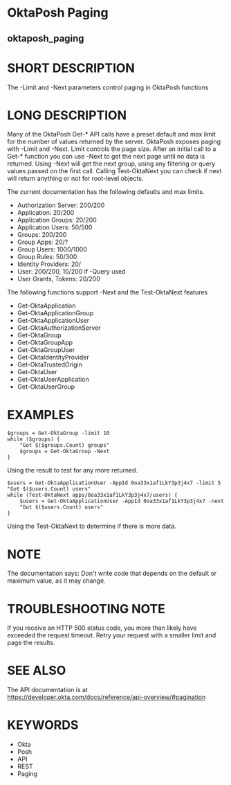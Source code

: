 # OktaPosh Paging

## oktaposh_paging

# SHORT DESCRIPTION

The -Limit and -Next parameters control paging in OktaPosh functions

# LONG DESCRIPTION

Many of the OktaPosh Get-* API calls have a preset default and max limit for the number of values returned by the server. OktaPosh exposes paging with -Limit and -Next. Limit controls the page size. After an initial call to a Get-* function you can use -Next to get the next page until no data is returned. Using -Next will get the next group, using any filtering or query values passed on the first call.  Calling Test-OktaNext you can check if next will return anything or not for root-level objects.

The current documentation has the following defaults and max limits.

* Authorization Server: 200/200
* Application: 20/200
* Application Groups: 20/200
* Application Users: 50/500
* Groups: 200/200
* Group Apps: 20/?
* Group Users: 1000/1000
* Group Rules: 50/300
* Identity Providers: 20/
* User: 200/200, 10/200 if -Query used
* User Grants, Tokens: 20/200

The following functions support -Next and the Test-OktaNext features

* Get-OktaApplication
* Get-OktaApplicationGroup
* Get-OktaApplicationUser
* Get-OktaAuthorizationServer
* Get-OktaGroup
* Get-OktaGroupApp
* Get-OktaGroupUser
* Get-OktaIdentityProvider
* Get-OktaTrustedOrigin
* Get-OktaUser
* Get-OktaUserApplication
* Get-OktaUserGroup

# EXAMPLES
```
$groups = Get-OktaGroup -limit 10
while ($groups) {
    "Got $($groups.Count) groups"
    $groups = Get-OktaGroup -Next
}
```
Using the result to test for any more returned.

```
$users = Get-OktaApplicationUser -AppId 0oa33x1af1LkY3p3j4x7 -limit 5
"Got $($users.Count) users"
while (Test-OktaNext apps/0oa33x1af1LkY3p3j4x7/users) {
    $users = Get-OktaApplicationUser -AppId 0oa33x1af1LkY3p3j4x7 -next
    "Got $($users.Count) users"
}
```
Using the Test-OktaNext to determine if there is more data.

# NOTE
The documentation says: Don't write code that depends on the default or maximum value, as it may change.

# TROUBLESHOOTING NOTE
If you receive an HTTP 500 status code, you more than likely have exceeded the request timeout. Retry your request with a smaller limit and page the results.

# SEE ALSO
The API documentation is at https://developer.okta.com/docs/reference/api-overview/#pagination

# KEYWORDS
- Okta
- Posh
- API
- REST
- Paging
